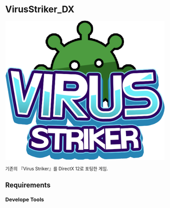 # VirusStriker_DX
![Virus Striker](./Resources/Sprites/GUI/Sprite_Logo.png)


기존의 『Virus Striker』를 DirectX 12로 포팅한 게임.
## Requirements
### Develope Tools
